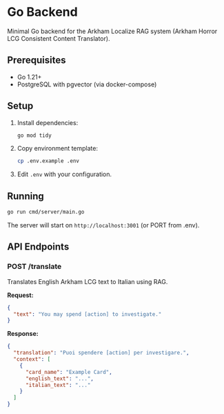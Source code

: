 # Go Backend

Minimal Go backend for the Arkham Localize RAG system (Arkham Horror LCG Consistent Content Translator).

## Prerequisites

- Go 1.21+
- PostgreSQL with pgvector (via docker-compose)

## Setup

1. Install dependencies:
   ```bash
   go mod tidy
   ```

2. Copy environment template:
   ```bash
   cp .env.example .env
   ```

3. Edit `.env` with your configuration.

## Running

```bash
go run cmd/server/main.go
```

The server will start on `http://localhost:3001` (or PORT from .env).

## API Endpoints

### POST /translate

Translates English Arkham LCG text to Italian using RAG.

**Request:**
```json
{
  "text": "You may spend [action] to investigate."
}
```

**Response:**
```json
{
  "translation": "Puoi spendere [action] per investigare.",
  "context": [
    {
      "card_name": "Example Card",
      "english_text": "...",
      "italian_text": "..."
    }
  ]
}
```

